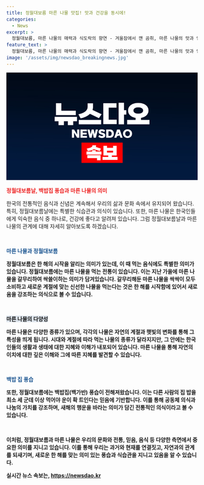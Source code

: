 ```yaml
---
title: 정월대보름 마른 나물 맛집! 맛과 건강을 동시에!
categories:
  - News
excerpt: >
  정월대보름, 마른 나물의 매력과 식도락의 향연 - 겨울잠에서 깬 곰취, 마른 나물의 맛과 영양, 정월대보름의 먹방 풍경, 먹을 나물이 풍부한 가정의 화목한 분위기. 독특한 음식문화와 꽃 피우는 자연 속에서의 생명력을 담은 이야기. 달 달라진 묵은나물과 새봄나물, 그리고 마른 나물의 매력을 담았다.
feature_text: >
  정월대보름, 마른 나물의 매력과 식도락의 향연 - 겨울잠에서 깬 곰취, 마른 나물의 맛과 영양, 정월대보름의 먹방 풍경, 먹을 나물이 풍부한 가정의 화목한 분위기. 독특한 음식문화와 꽃 피우는 자연 속에서의 생명력을 담은 이야기. 달 달라진 묵은나물과 새봄나물, 그리고 마른 나물의 매력을 담았다.
image: '/assets/img/newsdao_breakingnews.jpg'
---
```


<p><img src="/assets/img/newsdao_breakingnews.jpg" alt="ontimetimes 속보" /></p>

<p><b><span style="color: #ee2323;">정월대보름날, 백밥집 풍습과 마른 나물의 의미</span></b></p>

<p>한국의 전통적인 음식과 신념은 계속해서 우리의 삶과 문화 속에서 유지되어 왔습니다. 특히, 정월대보름날에는 특별한 식습관과 의식이 있습니다. 또한, 마른 나물은 한국인들에게 익숙한 음식 중 하나로, 건강에 좋다고 알려져 있습니다. 그럼 정월대보름날과 마른 나물의 관계에 대해 자세히 알아보도록 하겠습니다.</p>

<p data-ke-size="size16">&nbsp;</p>

<p><b><span style="color: #1a5490;">마른 나물과 정월대보름</span><b></p>

<p>정월대보름은 한 해의 시작을 알리는 의미가 있는데, 이 때 먹는 음식에도 특별한 의미가 있습니다. 정월대보름에는 마른 나물을 먹는 전통이 있습니다. 이는 지난 가을에 마른 나물을 갈무리하여 싹쓸이하는 의미가 담겨있습니다. 갈무리해둔 마른 나물을 싹싹이 모두 소비하고 새로운 계절에 맞는 신선한 나물을 먹는다는 것은 한 해를 시작함에 있어서 새로움을 강조하는 의식으로 볼 수 있습니다.</p>

<p data-ke-size="size16">&nbsp;</p>

<p><b><span style="background-color: #21538527;">마른 나물의 다양성</span></b></p>

<p>마른 나물은 다양한 종류가 있으며, 각각의 나물은 자연의 계절과 햇빛의 변화를 통해 그 특성을 띄게 됩니다. 시대와 계절에 따라 먹는 나물의 종류가 달라지지만, 그 안에는 한국인들의 생활과 생태에 대한 지혜와 이해가 내포되어 있습니다. 마른 나물을 통해 자연의 이치에 대한 깊은 이해와 그에 따른 지혜를 발견할 수 있습니다.</p>

<p data-ke-size="size16">&nbsp;</p>

<p><b><span style="color: #1a5490;">백밥 집 풍습</span></b></p>

<p>또한, 정월대보름에는 백밥집(백가반) 풍습이 전해져왔습니다. 이는 다른 사람의 집 밥을 최소 세 군데 이상 먹어야 운이 확 트인다는 믿음에 기반합니다. 이를 통해 공동체 의식과 나눔의 가치를 강조하며, 새해의 행운을 바라는 의미가 담긴 전통적인 의식이라고 볼 수 있습니다.</p>

<p data-ke-size="size16">&nbsp;</p>

<p>이처럼, 정월대보름과 마른 나물은 우리의 문화와 전통, 믿음, 음식 등 다양한 측면에서 중요한 의미를 지니고 있습니다. 이를 통해 우리는 과거와 현재를 연결짓고, 자연과의 관계를 되새기며, 새로운 한 해를 맞는 의미 있는 풍습과 식습관을 지니고 있음을 알 수 있습니다.</p>
실시간 뉴스 속보는, <a href="https://newsdao.kr" rel="dofollow">https://newsdao.kr</a>


